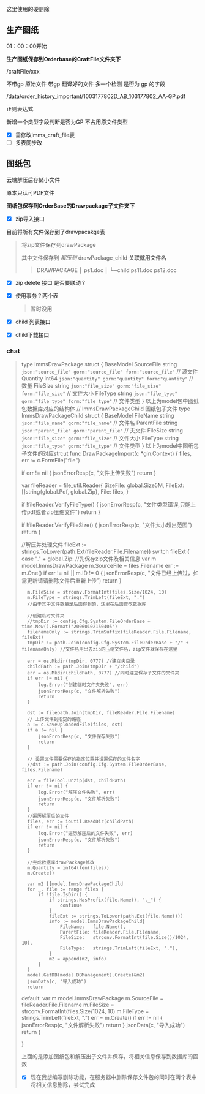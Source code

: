 这里使用的硬删除

## 生产图纸



01：00：00开始

**生产图纸保存到Orderbase的CraftFile文件夹下**

/craftFile/xxx

不带gp 原始文件
带gp 翻译好的文件
多一个检测 是否为 gp 的字段

/data/order_history_important/1003177802D_AB_103177802_AA-GP.pdf

正则表达式



新增一个类型字段判断是否为GP 不占用原文件类型

- [x] 需修改imms_craft_file表
- [ ] 多表同步改

## 图纸包

云端解压后存储小文件

原本只认可PDF文件

**图纸包保存到OrderBase的Drawpackage子文件夹下**

- [x] zip导入接口

目前将所有文件保存到了drawpacakge表

> 将zip文件保存到drawPackage 
>
> 其中文件~~保存到~~ *解压到* drawPackage_child **关联就用文件名**
>
> > DRAWPACKAGE
> > │  ps1.doc
> > │
> > └─child
> >         ps11.doc
> >         ps12.doc



- [x] zip delete 接口 是否要联动？

- [x] 使用事务？两个表

  > 暂时没用



- [x] child 列表接口

- [x] child下载接口



### chat

> type ImmsDrawPackage struct {
> 	BaseModel
> 	SourceFile string `json:"source_file" gorm:"source_file" form:"source_file"` // 源文件
> 	Quantity   int64  `json:"quantity" gorm:"quantity" form:"quantity"`          // 数量
> 	FileSize   string `json:"file_size" gorm:"file_size" form:"file_size"`       // 文件大小
> 	FileType   string `json:"file_type" gorm:"file_type" form:"file_type"`       // 文件类型
> }
> 以上为model包中图纸包数据库对应的结构体
> // ImmsDrawPackageChild 图纸包子文件
> type ImmsDrawPackageChild struct {
> 	BaseModel
> 	FileName   string `json:"file_name" gorm:"file_name"`     // 文件名
> 	ParentFile string `json:"parent_file" gorm:"parent_file"` // 夫文件
> 	FileSize   string `json:"file_size" gorm:"file_size"`     // 文件大小
> 	FileType   string `json:"file_type" gorm:"file_type"`     // 文件类型
> }
> 以上为model中图纸包子文件的对应strcut
> func DrawPackageImport(c *gin.Context) {
> 	files, err := c.FormFile("file")
>
> 	if err != nil {
> 		jsonErrorResp(c, "文件上传失败")
> 		return
> 	}
> 		
> 	var fileReader = file_util.Reader{
> 		SizeFile: global.Size5M,
> 		FileExt:  []string{global.Pdf, global.Zip},
> 		File:     files,
> 	}
> 		
> 	if !fileReader.VerifyFileType() {
> 		jsonErrorResp(c, "文件类型错误,只能上传pdf或者zip压缩文件")
> 		return
> 	}
> 		
> 	if !fileReader.VerifyFileSize() {
> 		jsonErrorResp(c, "文件大小超出范围")
> 		return
> 	}
> 		
> 	//解压并处理文件
> 	fileExt := strings.ToLower(path.Ext(fileReader.File.Filename))
> 	switch fileExt {
> 	case "." + global.Zip:
> 		//先保存zip文件及相关信息
> 		var m model.ImmsDrawPackage
> 		m.SourceFile = files.Filename
> 		err := m.One()
> 		if err != nil || m.ID != 0 {
> 			jsonErrorResp(c, "文件已经上传过，如需更新请请删除文件后重新上传")
> 			return
> 		}
> 		
> 		m.FileSize = strconv.FormatInt(files.Size/1024, 10)
> 		m.FileType = strings.TrimLeft(fileExt, ".")
> 		//由于其中文件数量是后面得到的，这里在后面修改数据库
> 		
> 		//创建临时文件夹
> 		//tmpDir := config.Cfg.System.FileOrderBase + time.Now().Format("20060102150405")
> 		filenameOnly := strings.TrimSuffix(fileReader.File.Filename, fileExt)
> 		tmpDir := path.Join(config.Cfg.System.FileOrderBase + "/" + filenameOnly) //文件名用出去zip的压缩文件名，zip文件就保存在这里
> 		
> 		err = os.Mkdir(tmpDir, 0777) //建立夫目录
> 		childPath := path.Join(tmpDir + "/child")
> 		err = os.Mkdir(childPath, 0777) //同时建立保存子文件的文件夹
> 		if err != nil {
> 			log.Error("创建临时文件夹失败", err)
> 			jsonErrorResp(c, "文件解析失败")
> 			return
> 		}
> 		
> 		dst := filepath.Join(tmpDir, fileReader.File.Filename)
> 		// 上传文件到指定的路径
> 		a := c.SaveUploadedFile(files, dst)
> 		if a != nil {
> 			jsonErrorResp(c, "文件保存失败")
> 			return
> 		}
> 		
> 		// 设置文件需要保存的指定位置并设置保存的文件名字
> 		//dst := path.Join(config.Cfg.System.FileOrderBase, files.Filename)
> 		
> 		err = fileTool.Unzip(dst, childPath)
> 		if err != nil {
> 			log.Error("解压文件失败", err)
> 			jsonErrorResp(c, "文件解析失败")
> 			return
> 		}
> 		//遍历解压后的文件
> 		files, err := ioutil.ReadDir(childPath)
> 		if err != nil {
> 			log.Error("遍历解压后的文件失败", err)
> 			jsonErrorResp(c, "文件解析失败")
> 			return
> 		}
> 		
> 		//完成数据库drawPackage修改
> 		m.Quantity = int64(len(files))
> 		m.Create()
> 		
> 		var m2 []model.ImmsDrawPackageChild
> 		for _, file := range files {
> 			if !file.IsDir() {
> 				if strings.HasPrefix(file.Name(), "._") {
> 					continue
> 				}
> 				fileExt := strings.ToLower(path.Ext(file.Name()))
> 				info := model.ImmsDrawPackageChild{
> 					FileName:   file.Name(),
> 					ParentFile: fileReader.File.Filename,
> 					FileSize:   strconv.FormatInt(file.Size()/1024, 10),
> 					FileType:   strings.TrimLeft(fileExt, "."),
> 				}
> 				m2 = append(m2, info)
> 			}
> 		}
> 		model.GetDB(model.DBManagement).Create(&m2)
> 		jsonData(c, "导入成功")
> 		return
> 		
> 	default:
> 		var m model.ImmsDrawPackage
> 		m.SourceFile = fileReader.File.Filename
> 		m.FileSize = strconv.FormatInt(files.Size/1024, 10)
> 		m.FileType = strings.TrimLeft(fileExt, ".")
> 		err = m.Create()
> 		if err != nil {
> 			jsonErrorResp(c, "文件解析失败")
> 			return
> 		}
> 		jsonData(c, "导入成功")
> 		return
> 	}
>
> }
>
> 上面的是添加图纸包和解压出子文件并保存，将相关信息保存到数据库的函数
>
> - [x] 现在我想编写删除功能，在服务器中删除保存文件包的同时在两个表中将相关信息删除，尝试完成

